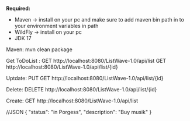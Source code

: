 **Required:**

* Maven -> install on your pc and make sure to add maven bin path in to your environment variables in path
* WildFly -> install on your pc
* JDK 17

Maven:
mvn clean package

Get ToDoList : 
GET http://localhost:8080/ListWave-1.0/api/list
GET http://localhost:8080/ListWave-1.0/api/list/{id}

Uptdate:
PUT GET http://localhost:8080/ListWave-1.0/api/list/{id}

Delete:
DELETE http://localhost:8080/ListWave-1.0/api/list/{id}

Create:
GET http://localhost:8080/ListWave-1.0/api/list

//JSON
{
"status": "in Porgess",
"description": "Buy musik"
}